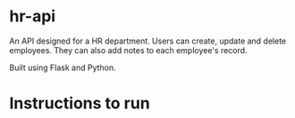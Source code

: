 # hr-api

An API designed for a HR department. Users can create, update and delete employees. They can also add notes to each employee's record.

Built using Flask and Python.

# Instructions to run

